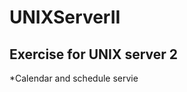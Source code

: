 # UNIXServerII
Exercise for UNIX server 2
------------------------------
*Calendar and schedule servie
